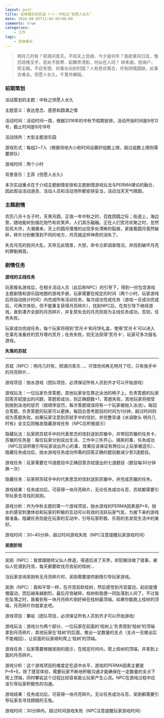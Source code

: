 ```yaml
---
layout: post
title: 实体娱乐的实战（一）：中秋之‘但愿人长久’
date: 2016-08-05T13:04:02+08:00
comments: true
categories:
    - 工作
tags:
    - 实体娱乐
---
```


> 明月几时有？把酒问青天。不知天上宫阙、今夕是何年？我欲乘风归去，惟恐琼楼玉宇，高处不胜寒．起舞弄清影，何似在人间？  转朱阁，低绮户，照无眠。不应有恨、何事长向别时圆？人有悲欢离合，月有阴晴圆缺，此事古难全。但愿人长久，千里共蝉娟。

### 前期策划

活动策划的主题：中秋之但愿人长久

主题意义：表达思念、感恩和圆满之情

活动时间：活动时间一周，根据2016年的中秋节假期安排，活动开始时间是9月12号，截止时间是9月18号

活动场所：大型主题游乐园

游戏形式：每组2~7人（根据场地大小和时间设置好组数上限，超过组数上限则需要排队）

游戏时间：两个小时

背景音乐：王菲《但愿人长久》

本次实战重点在于介绍主题剧情安排和主题剧情游戏玩法与PERMA理论的融合，因此假设活动道具、活动人员和活动场所都安排妥当，活动当天天气晴朗。


### 主题剧情

农历八月十五子时，天黑月圆，正值一年中秋之时，百姓团圆之际；街道上，海边旁，随地能听到烟花炮竹和欢笑声，人们其乐融融。正在人们赏月欢聚之时，忽然狂风大作，大潮袭来，天上的圆月慢慢的出现多处清晰的裂痕，紧接着圆月竟然破碎，碎片分别散落到不同的地方，月亮就这样神奇的消失了。

失去月亮的民间大乱，天帝见此情景，大怒，命令立即调查情况，并找到破坏月亮的罪魁祸首。


### 剧情任务

**游戏的主线任务**

玩家报名游戏后，在相关活动人员（此后称NPC）的引导下，得到一份包含游戏主题剧情和游乐园地图的游戏手册，玩家需要在规定的时间（两个小时，玩家游戏后将自动统计时间）内完成所有活动任务，每次成功完成任务（游戏一旦成功完成后，可再次体验，但不能重复获得月亮碎片），找到NPC后，在其引导下继续游戏，直到凑齐全部的月亮碎片，并复原失去的月亮则视为主线任务成功，否则，任务失败。

玩家成功完成任务，每个玩家将得到’赏月卡‘和月饼礼盒，使用‘赏月卡’可以进入在事先准备好的赏月塔内赏月；任务失败，则无法获得’赏月卡‘，玩家可多次报名游戏。


**失落的苏轼**

***

苏轼（NPC）：明月几时有，把酒问青天...，可惜世间再无明月了哎，只有我手中的月亮碎片...

游戏项目：抛水游戏（团队项目，必须保证所有人员到齐才可以开始游戏）

游戏玩法：一位玩家负责答题，其他玩家坐在靠近泳池的椅子上。负责答题的玩家回答苏轼提出的问题，答题若成功，则正确题数+1，答题失败，其他玩家将按受到抛到泳池的惩罚（按顺序惩罚，每次答题错误将有一个玩家被抛入泳池）。每回合答题，负责答题的玩家可以更换，每回合思考题目的时间为1分钟，超过时间则视为答题失败。如果玩家注意到苏轼手中的信封，并完整背诵《水调歌头 明月几时有》全文后则触发隐藏游戏任务（NPC应积极提示）

隐藏玩法：玩家把苏轼手中的代表思念的信封送到苏辙中，并带回苏辙的任务卡，苏辙的任务是：每位玩家分别说出生活、工作中三件开心、搞笑的事，任务成功（NPC应该积极引导玩家说出开心的事，效果应该保证有两位以上玩家被逗乐），隐藏任务成功后，抛水游戏任务成功所需的回答正确的题目数减少至3道题目。

游戏任务：玩家需要在10道题目中正确回答苏轼提出的七道题目（题目每30分钟换一次）

隐藏任务：玩家把苏轼手中的代表思念的信封送到苏辙中，并完成苏辙的任务。

游戏结果：任务成功后，可获得一块月亮碎片，无论任务成功与否，苏轼都需要引导玩家去寻找的吴刚。

游戏分析：作为中秋主题的第一个游戏项目，抛水游戏的PERMA因素是P+R，抛水的感官刺激体验和玩家的积极的互动可以有效的活跃玩家气氛，为接下来的游戏做准备。隐藏任务则是在玩家的互动中，引导玩家积极、乐观的去发现生活中的美好。

游戏时间：30~40分钟，超过时间游戏失败（NPC注意提醒玩家游戏时间）


**吴刚折桂**

***

吴刚（NPC）：我曾跟随师父仙人修道，得道后进了天界，却犯糊涂做了错事，被仙人贬谪到月宫，每天都要砍伐月宫前的桂树...

当玩家咨询吴刚有无月亮碎片时，吴刚需要提供剧情引导玩家游戏。

吴刚（NPC）：我和平常一样，在月宫前砍桂树，然后感觉到月宫震动，起初是慢慢震动，而后越来越剧烈，最后月宫破碎，桂树和我便一同坠落到人间了。不过我在坠落之时，我看到有一块月亮碎片刚好掉在桂树最顶端，如果你能跑上桂树的顶端，月亮碎片你就拿走吧。

游戏项目：攀岩（团队项目，必须保证所有人员到齐才可以开始游戏）

游戏玩法：游戏分为两个部分，一位玩家在前面的’桂树上‘负责爬到’桂树‘的顶端拿到月亮碎片，其他玩家在’桂树’的后面，推出一定数量的支点（支点一旦推出后不能缩回），让前面的玩家顺利爬上‘桂树’的顶端。

游戏任务：玩家需要根据吴刚的提示，在规定时间内，爬上桂树的顶端，并拿到上面的月亮碎片。

游戏分析：这个游戏项目的难度定在适中水平，游戏的PERMA因素主要是P+R+E。除了感官体验，需要玩家不断地积极沟通才能确保在一定数量的支点下爬上顶端，同时攀岩这个过程比较容易能让玩家产生心流。NPC在游戏过程中应该引导玩家积极性的沟通。

游戏结果：任务成功后，可获得一块月亮碎片。无论任务成功与否，吴刚都需要引导玩家去寻找嫦娥的玉兔。

游戏时间：30分钟内，超过时间游戏失败（NPC注意提醒玩家游戏时间）






























































